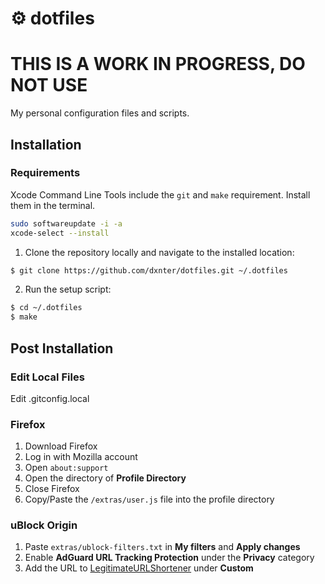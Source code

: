 # ⚙️ dotfiles

# THIS IS A WORK IN PROGRESS, DO NOT USE

My personal configuration files and scripts.

## Installation

### Requirements

Xcode Command Line Tools include the `git` and `make` requirement. Install them in the terminal.

```bash
sudo softwareupdate -i -a
xcode-select --install
```

1. Clone the repository locally and navigate to the installed location:

```bash
$ git clone https://github.com/dxnter/dotfiles.git ~/.dotfiles
```

2. Run the setup script:

```bash
$ cd ~/.dotfiles
$ make
```

## Post Installation

### Edit Local Files

Edit .gitconfig.local

### Firefox

1. Download Firefox
2. Log in with Mozilla account
3. Open `about:support`
4. Open the directory of **Profile Directory**
5. Close Firefox
6. Copy/Paste the `/extras/user.js` file into the profile directory

### uBlock Origin

1. Paste `extras/ublock-filters.txt` in **My filters** and **Apply changes**
2. Enable **AdGuard URL Tracking Protection** under the **Privacy** category
3. Add the URL to [LegitimateURLShortener](https://raw.githubusercontent.com/DandelionSprout/adfilt/master/LegitimateURLShortener.txt) under **Custom**

